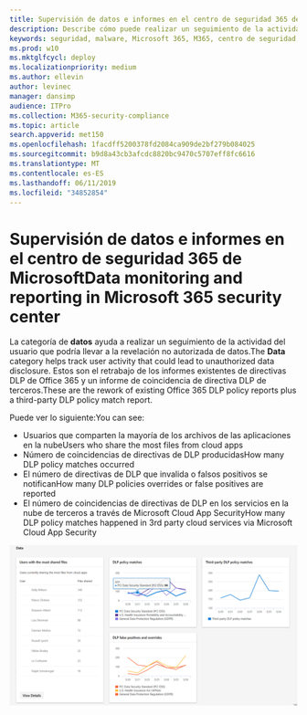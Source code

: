 ```yaml
---
title: Supervisión de datos e informes en el centro de seguridad 365 de Microsoft
description: Describe cómo puede realizar un seguimiento de la actividad del usuario que podría llevar a la revelación de datos no autorizados.
keywords: seguridad, malware, Microsoft 365, M365, centro de seguridad, monitor, informe, datos
ms.prod: w10
ms.mktglfcycl: deploy
ms.localizationpriority: medium
ms.author: ellevin
author: levinec
manager: dansimp
audience: ITPro
ms.collection: M365-security-compliance
ms.topic: article
search.appverid: met150
ms.openlocfilehash: 1facdff5200378fd2084ca909de2bf279b084025
ms.sourcegitcommit: b9d8a43cb3afcdc8820bc9470c5707eff8fc6616
ms.translationtype: MT
ms.contentlocale: es-ES
ms.lasthandoff: 06/11/2019
ms.locfileid: "34852854"
---
```

# <a name="data-monitoring-and-reporting-in-microsoft-365-security-center"></a><span data-ttu-id="1cc64-104">Supervisión de datos e informes en el centro de seguridad 365 de Microsoft</span><span class="sxs-lookup"><span data-stu-id="1cc64-104">Data monitoring and reporting in Microsoft 365 security center</span></span>

<span data-ttu-id="1cc64-105">La categoría de **datos** ayuda a realizar un seguimiento de la actividad del usuario que podría llevar a la revelación no autorizada de datos.</span><span class="sxs-lookup"><span data-stu-id="1cc64-105">The **Data** category helps track user activity that could lead to unauthorized data disclosure.</span></span> <span data-ttu-id="1cc64-106">Estos son el retrabajo de los informes existentes de directivas DLP de Office 365 y un informe de coincidencia de directiva DLP de terceros.</span><span class="sxs-lookup"><span data-stu-id="1cc64-106">These are the rework of existing Office 365 DLP policy reports plus a third-party DLP policy match report.</span></span>

<span data-ttu-id="1cc64-107">Puede ver lo siguiente:</span><span class="sxs-lookup"><span data-stu-id="1cc64-107">You can see:</span></span>

* <span data-ttu-id="1cc64-108">Usuarios que comparten la mayoría de los archivos de las aplicaciones en la nube</span><span class="sxs-lookup"><span data-stu-id="1cc64-108">Users who share the most files from cloud apps</span></span>
* <span data-ttu-id="1cc64-109">Número de coincidencias de directivas de DLP producidas</span><span class="sxs-lookup"><span data-stu-id="1cc64-109">How many DLP policy matches occurred</span></span>
* <span data-ttu-id="1cc64-110">El número de directivas de DLP que invalida o falsos positivos se notifican</span><span class="sxs-lookup"><span data-stu-id="1cc64-110">How many DLP policies overrides or false positives are reported</span></span>
* <span data-ttu-id="1cc64-111">El número de coincidencias de directivas de DLP en los servicios en la nube de terceros a través de Microsoft Cloud App Security</span><span class="sxs-lookup"><span data-stu-id="1cc64-111">How many DLP policy matches happened in 3rd party cloud services via Microsoft Cloud App Security</span></span>

![Categoría de datos de la página informes](./media/security-docs/data.png)
